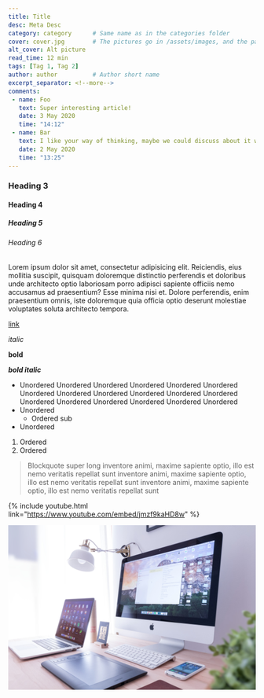 ```yaml
---
title: Title
desc: Meta Desc
category: category      # Same name as in the categories folder
cover: cover.jpg        # The pictures go in /assets/images, and the path is already included in the layout page
alt_cover: Alt picture
read_time: 12 min
tags: [Tag 1, Tag 2]
author: author          # Author short name
excerpt_separator: <!--more-->
comments:
 - name: Foo
   text: Super interesting article!
   date: 3 May 2020
   time: "14:12"
 - name: Bar
   text: I like your way of thinking, maybe we could discuss about it with a drink?
   date: 2 May 2020
   time: "13:25"
---
```


### Heading 3

#### Heading 4

##### Heading 5

###### Heading 6

Lorem ipsum dolor sit amet, consectetur adipisicing elit. Reiciendis, eius mollitia suscipit, quisquam doloremque distinctio perferendis et doloribus unde architecto optio laboriosam porro adipisci sapiente officiis nemo accusamus ad praesentium? Esse minima nisi et. Dolore perferendis, enim praesentium omnis, iste doloremque quia officia optio deserunt molestiae voluptates soluta architecto tempora.

[link](link)

*italic*

**bold**

**_bold italic_**

* Unordered Unordered Unordered Unordered Unordered Unordered Unordered Unordered Unordered Unordered Unordered Unordered Unordered Unordered Unordered Unordered Unordered Unordered
* Unordered
  * Ordered sub
* Unordered

1. Ordered
2. Ordered

> Blockquote super long inventore animi, maxime sapiente optio, illo est nemo veritatis repellat sunt inventore animi, maxime sapiente optio, illo est nemo veritatis repellat sunt inventore animi, maxime sapiente optio, illo est nemo veritatis repellat sunt

{%
  include youtube.html
  link="https://www.youtube.com/embed/jmzf9kaHD8w"
%}

![Image](/assets/images/l-cover.jpg)